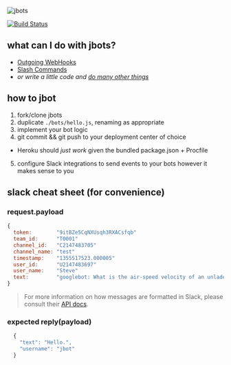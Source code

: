 ![jbots](https://raw.github.com/jmonster/jbots/master/jbot.png)

[![Build Status](https://travis-ci.org/jmonster/jbots.png?branch=master)](https://travis-ci.org/jmonster/jbots)


## what can I do with jbots?
+ [Outgoing WebHooks](https://archer.slack.com/services/new/outgoing-webhook)
+ [Slash Commands](https://archer.slack.com/services/new/slash-commands)
+ *or write a little code and [do many other things](https://archer.slack.com/services/new)*


## how to jbot
1. fork/clone jbots
2. duplicate `./bots/hello.js`, renaming as appropriate
3. implement your bot logic
4. git commit && git push to your deployment center of choice
  + Heroku should *just work* given the bundled package.json + Procfile
5. configure Slack integrations to send events to your bots however it makes sense to you


## slack cheat sheet (for convenience)

### request.payload
```javascript
{
  token:        "9itBZe5CqNXUsqh3RXACsfqb"
  team_id:      "T0001"
  channel_id:   "C2147483705"
  channel_name: "test"
  timestamp:    "1355517523.000005"
  user_id:      "U2147483697"
  user_name:    "Steve"
  text:         "googlebot: What is the air-speed velocity of an unladen swallow?"
}
```
> For more information on how messages are formatted in Slack, please consult their [API docs](https://api.slack.com/docs/formatting).

### expected reply(payload)
```javascript
  {
    "text": "Hello.",
    "username": "jbot"
  }
```
